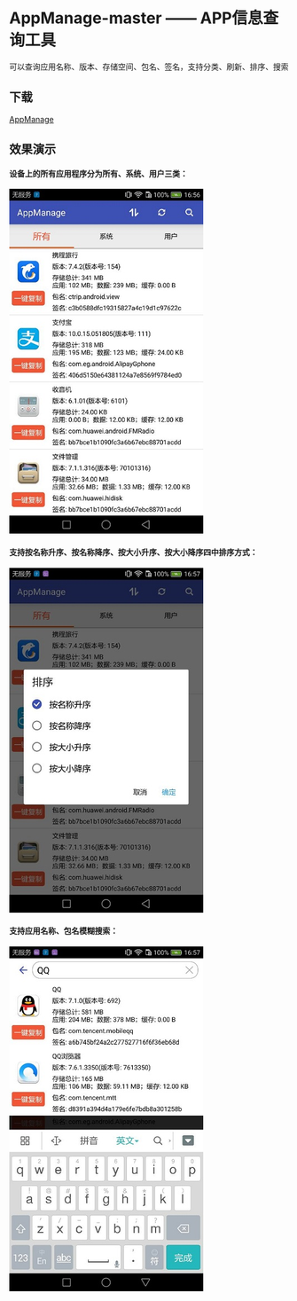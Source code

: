 # AppManage-master —— APP信息查询工具
可以查询应用名称、版本、存储空间、包名、签名，支持分类、刷新、排序、搜索

## 下载 ##

[AppManage](./AppManage-v3.2.apk)

## 效果演示 ##
#### 设备上的所有应用程序分为所有、系统、用户三类： ####
![](./screenshots/列表.jpg)

#### 支持按名称升序、按名称降序、按大小升序、按大小降序四中排序方式： ####
![](./screenshots/排序.jpg)

#### 支持应用名称、包名模糊搜索： ####
![](./screenshots/搜索.jpg)
